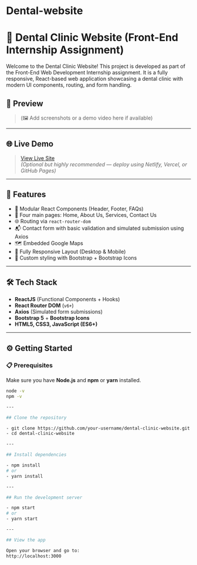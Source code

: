 # Dental-website
# 🦷 Dental Clinic Website (Front-End Internship Assignment)

Welcome to the Dental Clinic Website! This project is developed as part of the Front-End Web Development Internship assignment. It is a fully responsive, React-based web application showcasing a dental clinic with modern UI components, routing, and form handling.

## 📸 Preview

> (🖼️ Add screenshots or a demo video here if available)

---

## 🌐 Live Demo

> [View Live Site](https://dental-website-phi.vercel.app/)  
*(Optional but highly recommended — deploy using Netlify, Vercel, or GitHub Pages)*

---

## 🚀 Features

- 🧩 Modular React Components (Header, Footer, FAQs)
- 📄 Four main pages: Home, About Us, Services, Contact Us
- 🌐 Routing via `react-router-dom`
- 📬 Contact form with basic validation and simulated submission using Axios
- 🗺️ Embedded Google Maps
- 📱 Fully Responsive Layout (Desktop & Mobile)
- 🎨 Custom styling with Bootstrap + Bootstrap Icons

---

## 🛠️ Tech Stack

- **ReactJS** (Functional Components + Hooks)
- **React Router DOM** (`v6+`)
- **Axios** (Simulated form submissions)
- **Bootstrap 5** + **Bootstrap Icons**
- **HTML5, CSS3, JavaScript (ES6+)**

---

## ⚙️ Getting Started

### 📋 Prerequisites

Make sure you have **Node.js** and **npm** or **yarn** installed.

```bash
node -v
npm -v

---

## Clone the repository

- git clone https://github.com/your-username/dental-clinic-website.git
- cd dental-clinic-website

---

## Install dependencies

- npm install
# or
- yarn install

---

## Run the development server

- npm start
# or
- yarn start

---

## View the app

Open your browser and go to:
http://localhost:3000






